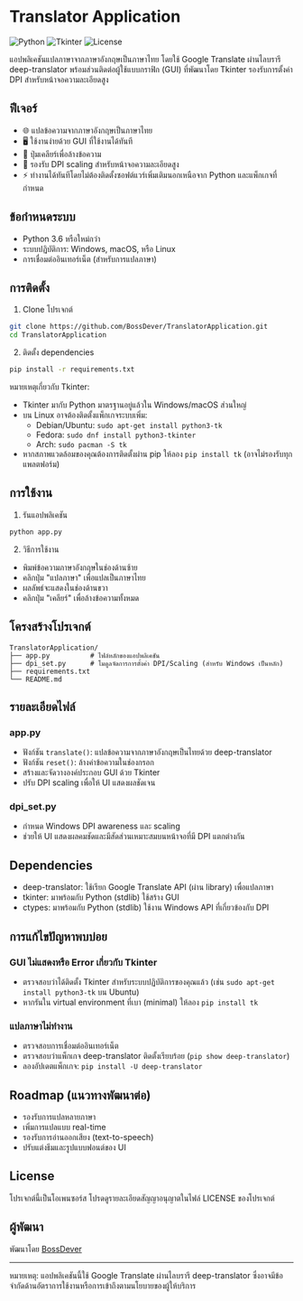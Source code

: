 # Translator Application

![Python](https://img.shields.io/badge/Python-3.6%2B-blue.svg)
![Tkinter](https://img.shields.io/badge/GUI-Tkinter-green.svg)
![License](https://img.shields.io/github/license/BossDever/TranslatorApplication?color=yellow)

แอปพลิเคชันแปลภาษาจากภาษาอังกฤษเป็นภาษาไทย โดยใช้ Google Translate ผ่านไลบรารี deep-translator พร้อมส่วนติดต่อผู้ใช้แบบกราฟิก (GUI) ที่พัฒนาโดย Tkinter รองรับการตั้งค่า DPI สำหรับหน้าจอความละเอียดสูง

## ฟีเจอร์

- 🌐 แปลข้อความจากภาษาอังกฤษเป็นภาษาไทย
- 🖥️ ใช้งานง่ายด้วย GUI ที่ใช้งานได้ทันที
- 🔄 ปุ่มเคลียร์เพื่อล้างข้อความ
- 📱 รองรับ DPI scaling สำหรับหน้าจอความละเอียดสูง
- ⚡ ทำงานได้ทันทีโดยไม่ต้องติดตั้งซอฟต์แวร์เพิ่มเติมนอกเหนือจาก Python และแพ็กเกจที่กำหนด

## ข้อกำหนดระบบ

- Python 3.6 หรือใหม่กว่า
- ระบบปฏิบัติการ: Windows, macOS, หรือ Linux
- การเชื่อมต่ออินเทอร์เน็ต (สำหรับการแปลภาษา)

## การติดตั้ง

1) Clone โปรเจกต์
```bash
git clone https://github.com/BossDever/TranslatorApplication.git
cd TranslatorApplication
```

2) ติดตั้ง dependencies
```bash
pip install -r requirements.txt
```
หมายเหตุเกี่ยวกับ Tkinter:
- Tkinter มากับ Python มาตรฐานอยู่แล้วใน Windows/macOS ส่วนใหญ่
- บน Linux อาจต้องติดตั้งแพ็กเกจระบบเพิ่ม:
  - Debian/Ubuntu: `sudo apt-get install python3-tk`
  - Fedora: `sudo dnf install python3-tkinter`
  - Arch: `sudo pacman -S tk`
- หากสภาพแวดล้อมของคุณต้องการติดตั้งผ่าน pip ให้ลอง `pip install tk` (อาจไม่รองรับทุกแพลตฟอร์ม)

## การใช้งาน

1) รันแอปพลิเคชัน
```bash
python app.py
```

2) วิธีการใช้งาน
- พิมพ์ข้อความภาษาอังกฤษในช่องด้านซ้าย
- คลิกปุ่ม "แปลภาษา" เพื่อแปลเป็นภาษาไทย
- ผลลัพธ์จะแสดงในช่องด้านขวา
- คลิกปุ่ม "เคลียร์" เพื่อล้างข้อความทั้งหมด

## โครงสร้างโปรเจกต์

```
TranslatorApplication/
├── app.py          # ไฟล์หลักของแอปพลิเคชัน
├── dpi_set.py      # โมดูลจัดการการตั้งค่า DPI/Scaling (สำหรับ Windows เป็นหลัก)
├── requirements.txt
└── README.md
```

## รายละเอียดไฟล์

### app.py
- ฟังก์ชัน `translate()`: แปลข้อความจากภาษาอังกฤษเป็นไทยด้วย deep-translator
- ฟังก์ชัน `reset()`: ล้างค่าข้อความในช่องกรอก
- สร้างและจัดวางองค์ประกอบ GUI ด้วย Tkinter
- ปรับ DPI scaling เพื่อให้ UI แสดงผลชัดเจน

### dpi_set.py
- กำหนด Windows DPI awareness และ scaling
- ช่วยให้ UI แสดงผลคมชัดและมีสัดส่วนเหมาะสมบนหน้าจอที่มี DPI แตกต่างกัน

## Dependencies

- deep-translator: ใช้เรียก Google Translate API (ผ่าน library) เพื่อแปลภาษา
- tkinter: มาพร้อมกับ Python (stdlib) ใช้สร้าง GUI
- ctypes: มาพร้อมกับ Python (stdlib) ใช้งาน Windows API ที่เกี่ยวข้องกับ DPI

## การแก้ไขปัญหาพบบ่อย

### GUI ไม่แสดงหรือ Error เกี่ยวกับ Tkinter
- ตรวจสอบว่าได้ติดตั้ง Tkinter สำหรับระบบปฏิบัติการของคุณแล้ว (เช่น `sudo apt-get install python3-tk` บน Ubuntu)
- หากรันใน virtual environment ที่เบา (minimal) ให้ลอง `pip install tk`

### แปลภาษาไม่ทำงาน
- ตรวจสอบการเชื่อมต่ออินเทอร์เน็ต
- ตรวจสอบว่าแพ็กเกจ deep-translator ติดตั้งเรียบร้อย (`pip show deep-translator`)
- ลองอัปเดตแพ็กเกจ: `pip install -U deep-translator`

## Roadmap (แนวทางพัฒนาต่อ)
- รองรับการแปลหลายภาษา
- เพิ่มการแปลแบบ real-time
- รองรับการอ่านออกเสียง (text-to-speech)
- ปรับแต่งธีมและรูปแบบฟอนต์ของ UI

## License
โปรเจกต์นี้เป็นโอเพนซอร์ส โปรดดูรายละเอียดสัญญาอนุญาตในไฟล์ LICENSE ของโปรเจกต์

## ผู้พัฒนา
พัฒนาโดย [BossDever](https://github.com/BossDever)

---
หมายเหตุ: แอปพลิเคชันนี้ใช้ Google Translate ผ่านไลบรารี deep-translator ซึ่งอาจมีข้อจำกัดด้านอัตราการใช้งานหรือการเข้าถึงตามนโยบายของผู้ให้บริการ
